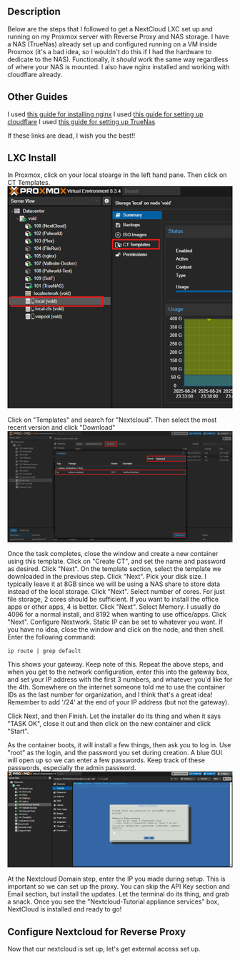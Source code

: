 ## Description

Below are the steps that I followed to get a NextCloud LXC set up and running on my Proxmox server with Reverse Proxy and NAS storage. I have a NAS (TrueNas) already set up and configured running on a VM inside Proxmox (it's a bad idea, so I wouldn't do this if I had the hardware to dedicate to the NAS). Functionally, it *should* work the same way regardless of where your NAS is mounted. I also have nginx installed and working with cloudflare already. 

## Other Guides

I used [this guide for installing nginx](https://medium.com/@rar1871/nginx-installing-proxy-manager-in-lxc-v2-debian-d4d4c98109b1)
I used [this guide for setting up cloudflare](https://silicon.blog/2023/01/22/how-to-combine-nginx-proxy-manager-with-cloudflare-to-access-your-websites-web-services-securely/)
I used [this guide for setting up TrueNas](https://www.youtube.com/watch?v=MkK-9_-2oko)

If these links are dead, I wish you the best!!

## LXC Install

In Proxmox, click on your local stoarge in the left hand pane. Then click on CT Templates.
![Step 1](https://github.com/KalSyl/NextCloud-Proxmox-Configuration/blob/main/Tutorial_Pictures/Step_1.png?raw=true)

Click on "Templates" and search for "Nextcloud". Then select the most recent version and click "Download"
![Step 1](https://github.com/KalSyl/NextCloud-Proxmox-Configuration/blob/main/Tutorial_Pictures/Step_2.png?raw=true)

Once the task completes, close the window and create a new container using this template. Click on "Create CT", and set the name and password as desired. Click "Next".
On the template section, select the template we downloaded in the previous step. Click "Next". 
Pick your disk size. I typically leave it at 8GB since we will be using a NAS share to store data instead of the local storage. Click "Next".
Select number of cores. For just file storage, 2 cores should be sufficient. If you want to install the office apps or other apps, 4 is better. Click "Next".
Select Memory. I usually do 4096 for a normal install, and 8192 when wanting to use office/apps. Click "Next".
Configure Nextwork. Static IP can be set to whatever you want. If you have no idea, close the window and click on the node, and then shell. Enter the following command:
```
ip route | grep default
```
This shows your gateway. Keep note of this. Repeat the above steps, and when you get to the network configuration, enter this into the gateway box, and set your IP address with the first 3 numbers, and whatever you'd like for the 4th. Somewhere on the internet someone told me to use the container IDs as the last number for organization, and I think that's a great idea! Remember to add '/24' at the end of your IP address (but not the gateway). 

Click Next, and then Finish. Let the installer do its thing and when it says "TASK OK", close it out and then click on the new container and click "Start".

As the container boots, it will install a few things, then ask you to log in. Use "root" as the login, and the password you set during creation. A blue GUI will open up so we can enter a few passwords. Keep track of these passwords, especially the admin password. 
![Step 1](https://github.com/KalSyl/NextCloud-Proxmox-Configuration/blob/main/Tutorial_Pictures/Step_3.png?raw=true)

At the Nextcloud Domain step, enter the IP you made during setup. This is important so we can set up the proxy. 
You can skip the API Key section and Email section, but install the updates. Let the terminal do its thing, and grab a snack. Once you see the "Nextcloud-Tutorial appliance services" box, NextCloud is installed and ready to go!

## Configure Nextcloud for Reverse Proxy

Now that our nextcloud is set up, let's get external access set up. 
